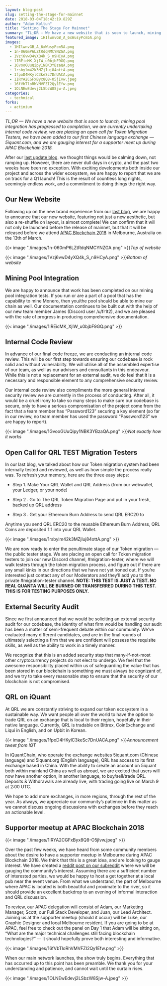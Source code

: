 ```yaml
---
layout: blog-post
slug: setting-the-stage-for-mainnet
date: 2018-03-04T18:42:19.829Z
author: "Adam Koltun"
title: "Setting The Stage For Mainnet"
summary: "TL;DR — We have a new website that is soon to launch, mining pool integration has progressed to completion, we are currently undertaking internal code review, we are placing an open call for Token Migration Testers, we have been added to our first Chinese language exchange — 5iquant.com, and we are gauging interest for a supporter meet up during APAC Blockchain 2018."
featured_image: 1HIlwnvGB_A_6xWusyPcm5A.png
images:
  - 1HIlwnvGB_A_6xWusyPcm5A.png
  - 1n-060mP6LZtRdqNMCYNZGA.png
  - 1Vzj6vwD4yXQ4k_S_n9HCyA.png
  - 1IREicMK_XjIW_u0bjbF9GQ.png
  - 1GvooGUuQipy1NBK3YBzaQA.png
  - 1rsbylm42k3MZjIuj84ottA.png
  - 1fpoD4HKylC3keSc7DnUACA.png
  - 1IRYA2CGFxByx8Q8-O5jIvw.jpeg
  - 16fVbTloRhVMVFZI2Qy1Efw.png
  - 1OLNEwEdevj2LSbzW8Sjw-A.jpeg
categories:
  - technical
forks:
  - actinium
---
```


*TL;DR — We have a new website that is soon to launch, mining pool integration has progressed to completion, we are currently undertaking internal code review, we are placing an open call for Token Migration Testers, we have been added to our first Chinese language exchange — 5iquant.com, and we are gauging interest for a supporter meet up during APAC Blockchain 2018.*

After our [last update blog](/blog/the-final-countdown-mainnet-progress-update), we thought things would be calming down, not ramping up. However, there are never dull days in crypto, and the past two weeks have been no exception. With exciting developments both inside our project and across the wider ecosystem, we are happy to report that we are on track for a Q1 launch! This is the result of countless long nights, seemingly endless work, and a commitment to doing things the right way.

## **Our New Website**

Following up on the new brand experience from our [last blog](/blog/the-final-countdown-mainnet-progress-update), we are happy to announce that our new website, featuring not just a new aesthetic, but also a re-shuffle on layout, is almost complete! We can confirm that it will not only be launched before the release of mainnet, but that it will be released before we attend [APAC Blockchain 2018](http://www.apacblockchain.com.au/) in Melbourne, Australia on the 13th of March.

{{< image "./images/1n-060mP6LZtRdqNMCYNZGA.png" >}}*Top of website*

{{< image "./images/1Vzj6vwD4yXQ4k_S_n9HCyA.png" >}}*Bottom of website*

## **Mining Pool Integration**

We are happy to announce that work has been completed on our mining pool integration tests. If you run or are a part of a pool that has the capability to mine Monero, then you/the pool should be able to mine our chain as well. Our documentation continues to be built out with the help of our new team member James (Discord user /u/fr1t2), and we are pleased with the rate of progress in producing comprehensive documentation.

{{< image "./images/1IREicMK_XjIW_u0bjbF9GQ.png" >}}

## **Internal Code Review**

In advance of our final code freeze, we are conducting an internal code review. This will be our first step towards ensuring our codebase is rock solid and without vulnerability. We will utilise all of the assembled expertise of our team, as well as our advisors and consultants in this endeavour. While this is not a replacement for an external audit, we do feel that it is a necessary and responsible element to any comprehensive security review.

Our internal code review also compliments the more general internal security review we are currently in the process of conducting. After all, it would be a cruel irony to take so many steps to make sure our codebase is secure, only to have a serious compromisation of the project come from the fact that a team member has “Password123” securing a key element (so far in our review, no team member has used the password “Password123” we are happy to report).

{{< image "./images/1GvooGUuQipy1NBK3YBzaQA.png" >}}*Not exactly how it works*

## Open Call for **QRL **TEST** Migration** Testers

In our last blog, we talked about how our Token migration system had been internally tested and reviewed, as well as how simple the process really was. To refresh your memory, here are the three easy steps:

* Step 1. Make Your QRL Wallet and QRL Address (from our webwallet, your Ledger, or your node)

* Step 2 . Go to The QRL Token Migration Page and put in your fresh, backed up QRL address

* Step 3 . Get your Ethereum Burn Address to send QRL ERC20 to

Anytime you send QRL ERC20 to the reusable Ethereum Burn Address, QRL Coins are deposited 1:1 into your QRL Wallet.

{{< image "./images/1rsbylm42k3MZjIuj84ottA.png" >}}

We are now ready to enter the penultimate stage of our Token migration — the public tester stage. We are placing an open call for Token migration testers to join our new Discord channel, #migration-tester, where we will walk testers through the token migration process, and figure out if there are any small kinks in our directions that we have not yet ironed out. If you’re interested just contact any of our Moderators and they’ll add you to the private #migration-tester channel. **NOTE: THIS TEST IS JUST A TEST. NO REAL QUANTA WILL BE BURNED OR TRANSFERRED DURING THIS TEST. THIS IS FOR TESTING PURPOSES ONLY.**

## **External Security Audit**

Since we first announced that we would be soliciting an external security audit for our codebase, the identity of what firm would be handling our audit has been a matter of semi-frequent debate within our community. We’ve evaluated many different candidates, and are in the final rounds of ultimately selecting a firm that we are confident will possess the requisite skills, as well as the ability to work in a timely manner.

We recognize that this is an added security step that many-if-not-most other cryptocurrency projects do not elect to undergo. We feel that the awesome responsibility placed within us of safeguarding the value that has been stored in our blockchain is something we must always be cognizant of, and we try to take every reasonable step to ensure that the security of our blockchain is not compromised.

## QRL on iQuant

At QRL we are constantly striving to expand our token ecosystem in a sustainable way. We want people all over the world to have the option to trade QRL on an exchange that is local to their region, hopefully in their native language. Currently, QRL is tradable on Bittrex, CoinExchange and Liqui in English, and on Upbit in Korean.

{{< image "./images/1fpoD4HKylC3keSc7DnUACA.png" >}}*Announcement tweet from IQT*

In iQuantChain, who operate the exchange websites 5iquant.com (Chinese language) and 5iquant.org (English language), QRL has access to its first exchange based in China. With the ability to create an account on 5iquant both within mainland China as well as abroad, we are excited that users will now have another option, in another language, to buy/sell/trade QRL. Deposits & Withdrawals are already live, with trading going live on March 9 at 2:00 UTC.

We hope to add more exchanges, in more regions, through the rest of the year. As always, we appreciate our community’s patience in this matter as we cannot discuss ongoing discussions with exchanges before they reach an actionable level.

## **Supporter meetup at APAC Blockchain 2018**

{{< image "./images/1IRYA2CGFxByx8Q8-O5jIvw.jpeg" >}}

Over the past few weeks, we have heard from some community members about the desire to have a supporter meetup in Melbourne during APAC Blockchain 2018. We think that this is a great idea, and are looking to gauge interest. We have created a [reddit post on our subreddit](https://www.reddit.com/r/QRL/comments/838pn6/supporter_meetup_at_apac_blockchain_2018/) where we will be gauging the community’s interest. Assuming there are a sufficient number of interested parties, we would be happy to host a get together at a local pub near the event venue. From what we understand, the part of Melbourne where APAC is located is both beautiful and proximate to the river, so it should provide an excellent backdrop to an evening of informal interaction and QRL discussion.

To review, our APAC delegation will consist of Adam, our Marketing Manager, Scott, our Full Stack Developer, and Juan, our Lead Architect. Joining us at the supporter meetup (should it occur) will be Luke, our Graphic Designer and local Melbourne resident. If you are going to be at APAC, feel free to check out the panel on Day 1 that Adam will be sitting on, “What are the major technical challenges still facing blockchain technologies?” — it should hopefully prove both interesting and informative.

{{< image "./images/16fVbTloRhVMVFZI2Qy1Efw.png" >}}

When our main network launches, the show truly begins. Everything that has occurred up to this point has been preamble. We thank you for your understanding and patience, and cannot wait until the curtain rises.

{{< image "./images/1OLNEwEdevj2LSbzW8Sjw-A.jpeg" >}}